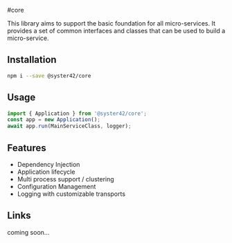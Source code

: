 #core

This library aims to support the basic foundation for all micro-services. It provides a set of common interfaces and classes that can be used to build a micro-service.

## Installation

```bash
npm i --save @syster42/core
```

## Usage

```typescript
import { Application } from '@syster42/core';
const app = new Application();
await app.run(MainServiceClass, logger);
```

## Features

- Dependency Injection
- Application lifecycle
- Multi process support / clustering
- Configuration Management
- Logging with customizable transports

## Links

coming soon...


